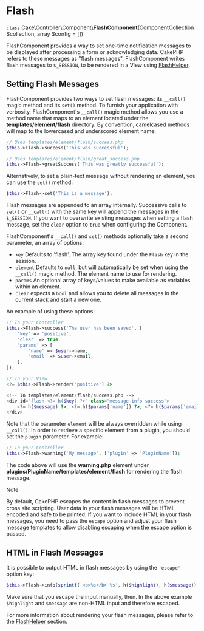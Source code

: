 # Flash

`class` Cake\\Controller\\Component\\**FlashComponent**(ComponentCollection $collection, array $config = [])

FlashComponent provides a way to set one-time notification messages to be
displayed after processing a form or acknowledging data. CakePHP refers to these
messages as "flash messages". FlashComponent writes flash messages to
`$_SESSION`, to be rendered in a View using
[FlashHelper](../../views/helpers/flash).

## Setting Flash Messages

FlashComponent provides two ways to set flash messages: its `__call()` magic
method and its `set()` method. To furnish your application with verbosity,
FlashComponent's `__call()` magic method allows you use a method name that
maps to an element located under the **templates/element/flash** directory.
By convention, camelcased methods will map to the lowercased and underscored
element name:

``` php
// Uses templates/element/flash/success.php
$this->Flash->success('This was successful');

// Uses templates/element/flash/great_success.php
$this->Flash->greatSuccess('This was greatly successful');
```

Alternatively, to set a plain-text message without rendering an element, you can
use the `set()` method:

``` php
$this->Flash->set('This is a message');
```

Flash messages are appended to an array internally. Successive calls to
`set()` or `__call()` with the same key will append the messages in the
`$_SESSION`. If you want to overwrite existing messages when setting a flash
message, set the `clear` option to `true` when configuring the Component.

FlashComponent's `__call()` and `set()` methods optionally take a second
parameter, an array of options:

- `key` Defaults to 'flash'. The array key found under the `Flash` key in
  the session.
- `element` Defaults to `null`, but will automatically be set when using the
  `__call()` magic method. The element name to use for rendering.
- `params` An optional array of keys/values to make available as variables
  within an element.
- `clear` expects a `bool` and allows you to delete all messages in the
  current stack and start a new one.

An example of using these options:

``` php
// In your Controller
$this->Flash->success('The user has been saved', [
    'key' => 'positive',
    'clear' => true,
    'params' => [
        'name' => $user->name,
        'email' => $user->email,
    ],
]);

// In your View
<?= $this->Flash->render('positive') ?>

<!-- In templates/element/flash/success.php -->
<div id="flash-<?= h($key) ?>" class="message-info success">
    <?= h($message) ?>: <?= h($params['name']) ?>, <?= h($params['email']) ?>.
</div>
```

Note that the parameter `element` will be always overridden while using
`__call()`. In order to retrieve a specific element from a plugin, you should
set the `plugin` parameter. For example:

``` php
// In your Controller
$this->Flash->warning('My message', ['plugin' => 'PluginName']);
```

The code above will use the **warning.php** element under
**plugins/PluginName/templates/element/flash** for rendering the flash
message.

> [!NOTE]
> By default, CakePHP escapes the content in flash messages to prevent cross
> site scripting. User data in your flash messages will be HTML encoded and
> safe to be printed. If you want to include HTML in your flash messages, you
> need to pass the `escape` option and adjust your flash message templates
> to allow disabling escaping when the escape option is passed.

## HTML in Flash Messages

It is possible to output HTML in flash messages by using the `'escape'` option
key:

``` php
$this->Flash->info(sprintf('<b>%s</b> %s', h($highlight), h($message)), ['escape' => false]);
```

Make sure that you escape the input manually, then. In the above example
`$highlight` and `$message` are non-HTML input and therefore escaped.

For more information about rendering your flash messages, please refer to the
[FlashHelper](../../views/helpers/flash) section.
